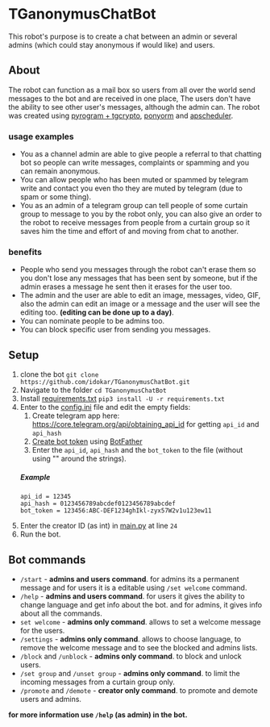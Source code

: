 # TGanonymusChatBot

This robot's purpose is to create a chat between an admin or several admins (which could stay anonymous if would like) and users.

## About

The robot can function as a mail box so users from all over the world send messages to the bot and are received in one place,
The users don't have the ability to see other user's messages, although the admin can.
The robot was created using [pyrogram + tgcrypto](https://github.com/pyrogram), [ponyorm](https://github.com/ponyorm) and [apscheduler](https://github.com/agronholm/apscheduler).

### usage examples

* You as a channel admin are able to give people a referral to that chatting bot so people can write messages, complaints or spamming and you can remain anonymous. 
* You can allow people who has been muted or spammed by telegram write and contact you even tho they are muted by telegram (due to spam or some thing).
* You as an admin of a telegram group can tell people of some curtain group to message to you by the robot only, you can also give an order to the robot to receive messages from people from a curtain group so it saves him the time and effort of and moving from chat to another.

### benefits

* People who send you messages through the robot can't erase them so you don't lose any messages that has been sent by someone, but if the admin erases a message he sent then it erases for the user too.
* The admin and the user are able to edit an image, messages, video, GIF, also the admin can edit an image or a message and the user will see the editing too. **(editing can be done up to a day)**. 
* You can nominate people to be admins too. 
* You can block specific user from sending you messages.

## Setup

1. clone the bot
`git clone https://github.com/idokar/TGanonymusChatBot.git`
2. Navigate to the folder
`cd TGanonymusChatBot`
3. Install [requirements.txt](https://github.com/idokar/TGanonymusChatBot/blob/master/requirements.txt)
`pip3 install -U -r requirements.txt`
4. Enter to the [config.ini](https://github.com/idokar/TGanonymusChatBot/blob/master/config.ini) file and edit the empty fields:
    1. Create telegram app here: https://core.telegram.org/api/obtaining_api_id for getting `api_id` and `api_hash`
    2. [Create bot token](https://core.telegram.org/bots#3-how-do-i-create-a-bot) using [BotFather](https://t.me/botfather)
    3. Enter the `api_id`, `api_hash` and the `bot_token` to the file (without using "" around the strings).
    ##### Example
     ```
     api_id = 12345
     api_hash = 0123456789abcdef0123456789abcdef
     bot_token = 123456:ABC-DEF1234ghIkl-zyx57W2v1u123ew11
     ```
5. Enter the creator ID (as int) in [main.py](https://github.com/idokar/TGanonymusChatBot/blob/master/main.py) at line `24`
6. Run the bot.

## Bot commands

* `/start` - **admins and users command**. for admins its a permanent message and for users it is a editable using `/set welcome` command.
* `/help` - **admins and users command**. for users it gives the ability to change language and get info about the bot. and for admins, it gives info about all the commands.  
* `set welcome` - **admins only command**. allows to set a welcome message for the users.
* `/settings` - **admins only command**. allows to choose language, to remove the welcome message and to see the blocked and admins lists.
* `/block` and `/unblock` - **admins only command**. to block and unlock users.
* `/set group` and `/unset group` - **admins only command**. to limit the incoming messages from a curtain group only.
* `/promote` and `/demote` - **creator only command**. to promote and demote users and admins.

**for more information use `/help` (as admin) in the bot.**
